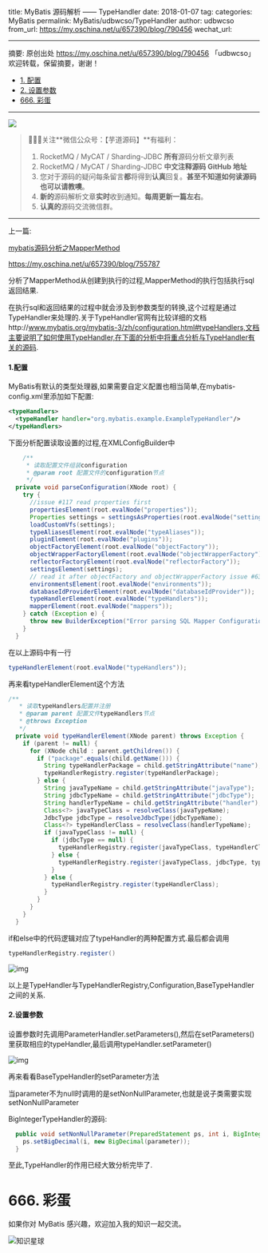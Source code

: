 title: MyBatis 源码解析 —— TypeHandler
date: 2018-01-07
tag: 
categories: MyBatis
permalink: MyBatis/udbwcso/TypeHandler
author: udbwcso
from_url: https://my.oschina.net/u/657390/blog/790456
wechat_url: 

-------

摘要: 原创出处 https://my.oschina.net/u/657390/blog/790456 「udbwcso」欢迎转载，保留摘要，谢谢！

- [1. 配置](http://www.iocoder.cn/MyBatis/udbwcso/TypeHandler/)
- [2. 设置参数](http://www.iocoder.cn/MyBatis/udbwcso/TypeHandler/)
- [666. 彩蛋](http://www.iocoder.cn/MyBatis/udbwcso/TypeHandler/)

-------

![](http://www.iocoder.cn/images/common/wechat_mp_2017_07_31.jpg)

> 🙂🙂🙂关注**微信公众号：【芋道源码】**有福利：
> 1. RocketMQ / MyCAT / Sharding-JDBC **所有**源码分析文章列表
> 2. RocketMQ / MyCAT / Sharding-JDBC **中文注释源码 GitHub 地址**
> 3. 您对于源码的疑问每条留言**都**将得到**认真**回复。**甚至不知道如何读源码也可以请教噢**。
> 4. **新的**源码解析文章**实时**收到通知。**每周更新一篇左右**。
> 5. **认真的**源码交流微信群。

-------

上一篇:

[mybatis源码分析之MapperMethod](https://my.oschina.net/u/657390/blog/755787)

<https://my.oschina.net/u/657390/blog/755787>

分析了MapperMethod从创建到执行的过程,MapperMethod的执行包括执行sql返回结果.

在执行sql和返回结果的过程中就会涉及到参数类型的转换,这个过程是通过TypeHandler来处理的.关于TypeHandler官网有比较详细的文档http://www.mybatis.org/mybatis-3/zh/configuration.html#typeHandlers,文档主要说明了如何使用TypeHandler,在下面的分析中将重点分析与TypeHandler有关的源码.

#### 1.配置

MyBatis有默认的类型处理器,如果需要自定义配置也相当简单,在mybatis-config.xml里添加如下配置:

```XML
<typeHandlers>
  <typeHandler handler="org.mybatis.example.ExampleTypeHandler"/>
</typeHandlers>
```

下面分析配置读取设置的过程,在XMLConfigBuilder中

```Java
    /**
     * 读取配置文件组装configuration
     * @param root 配置文件的configuration节点
     */
  private void parseConfiguration(XNode root) {
    try {
      //issue #117 read properties first
      propertiesElement(root.evalNode("properties"));
      Properties settings = settingsAsProperties(root.evalNode("settings"));
      loadCustomVfs(settings);
      typeAliasesElement(root.evalNode("typeAliases"));
      pluginElement(root.evalNode("plugins"));
      objectFactoryElement(root.evalNode("objectFactory"));
      objectWrapperFactoryElement(root.evalNode("objectWrapperFactory"));
      reflectorFactoryElement(root.evalNode("reflectorFactory"));
      settingsElement(settings);
      // read it after objectFactory and objectWrapperFactory issue #631
      environmentsElement(root.evalNode("environments"));
      databaseIdProviderElement(root.evalNode("databaseIdProvider"));
      typeHandlerElement(root.evalNode("typeHandlers"));
      mapperElement(root.evalNode("mappers"));
    } catch (Exception e) {
      throw new BuilderException("Error parsing SQL Mapper Configuration. Cause: " + e, e);
    }
  }
```

在以上源码中有一行

```Java
typeHandlerElement(root.evalNode("typeHandlers"));
```

再来看typeHandlerElement这个方法

```Java
/**
   * 读取typeHandlers配置并注册
   * @param parent 配置文件typeHandlers节点
   * @throws Exception
   */
  private void typeHandlerElement(XNode parent) throws Exception {
    if (parent != null) {
      for (XNode child : parent.getChildren()) {
        if ("package".equals(child.getName())) {
          String typeHandlerPackage = child.getStringAttribute("name");
          typeHandlerRegistry.register(typeHandlerPackage);
        } else {
          String javaTypeName = child.getStringAttribute("javaType");
          String jdbcTypeName = child.getStringAttribute("jdbcType");
          String handlerTypeName = child.getStringAttribute("handler");
          Class<?> javaTypeClass = resolveClass(javaTypeName);
          JdbcType jdbcType = resolveJdbcType(jdbcTypeName);
          Class<?> typeHandlerClass = resolveClass(handlerTypeName);
          if (javaTypeClass != null) {
            if (jdbcType == null) {
              typeHandlerRegistry.register(javaTypeClass, typeHandlerClass);
            } else {
              typeHandlerRegistry.register(javaTypeClass, jdbcType, typeHandlerClass);
            }
          } else {
            typeHandlerRegistry.register(typeHandlerClass);
          }
        }
      }
    }
  }
```

if和else中的代码逻辑对应了typeHandler的两种配置方式.最后都会调用

```Java
typeHandlerRegistry.register()
```

![img](http://static.iocoder.cn/oschina/uploads/space/2016/1118/150653_TtjR_657390.png)

以上是TypeHandler与TypeHandlerRegistry,Configuration,BaseTypeHandler之间的关系.

#### 2.设置参数

设置参数时先调用ParameterHandler.setParameters(),然后在setParameters()里获取相应的typeHandler,最后调用typeHandler.setParameter()

![img](http://static.iocoder.cn/oschina/uploads/space/2016/1118/162854_zO7R_657390.png)

再来看看BaseTypeHandler的setParameter方法

当parameter不为null时调用的是setNonNullParameter,也就是说子类需要实现setNonNullParameter

BigIntegerTypeHandler的源码:

```Java
  public void setNonNullParameter(PreparedStatement ps, int i, BigInteger parameter, JdbcType jdbcType) throws SQLException {
    ps.setBigDecimal(i, new BigDecimal(parameter));
  }
```

至此,TypeHandler的作用已经大致分析完毕了.

# 666. 彩蛋

如果你对 MyBatis 感兴趣，欢迎加入我的知识一起交流。

![知识星球](http://www.iocoder.cn/images/Architecture/2017_12_29/01.png)